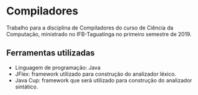 # Compiladores

Trabalho para a disciplina de Compiladores do curso de Ciência da Computação, ministrado no IFB-Taguatinga no primeiro semestre de 2019.

## Ferramentas utilizadas
- Linguagem de programação: Java
- JFlex: framework utilizado para construção do analizador léxico.
- Java Cup: framework que será utilizado para construção do analizador sintático.
